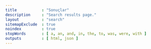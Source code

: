 ```yaml
---
title           : "Sonuçlar"
description     : "Search results page."
layout          : "search"
sitemapExclude  : true
noindex         : true
stopWords       : [ a, an, and, in, the, to, was, were, with ]
outputs         : [ html, json ]
---
```


